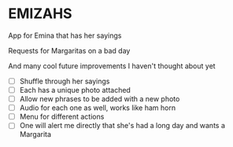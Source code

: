 # EMIZAHS

App for Emina that has her sayings

Requests for Margaritas on a bad day

And many cool future improvements I haven't thought about yet

- [ ] Shuffle through her sayings
- [ ] Each has a unique photo attached
- [ ] Allow new phrases to be added with a new photo
- [ ] Audio for each one as well, works like ham horn
- [ ] Menu for different actions
- [ ] One will alert me directly that she's had a long day and wants a Margarita
